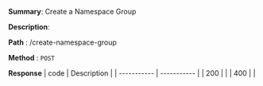 **Summary**: Create a Namespace Group

**Description**:

**Path** : /create-namespace-group

**Method** : `POST`

**Response**
| code      | Description |
| ----------- | ----------- |
|  200   |       |
|  400   |       |

